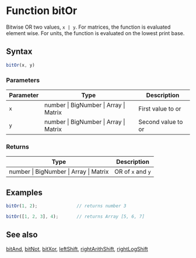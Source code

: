 <!-- Note: This file is automatically generated from source code comments. Changes made in this file will be overridden. -->

# Function bitOr

Bitwise OR two values, `x | y`.
For matrices, the function is evaluated element wise.
For units, the function is evaluated on the lowest print base.


## Syntax

```js
bitOr(x, y)
```

### Parameters

Parameter | Type | Description
--------- | ---- | -----------
`x` | number &#124; BigNumber &#124; Array &#124; Matrix | First value to or
`y` | number &#124; BigNumber &#124; Array &#124; Matrix | Second value to or

### Returns

Type | Description
---- | -----------
number &#124; BigNumber &#124; Array &#124; Matrix | OR of `x` and `y`


## Examples

```js
bitOr(1, 2);               // returns number 3

bitOr([1, 2, 3], 4);       // returns Array [5, 6, 7]
```


## See also

[bitAnd](bitAnd.md),
[bitNot](bitNot.md),
[bitXor](bitXor.md),
[leftShift](leftShift.md),
[rightArithShift](rightArithShift.md),
[rightLogShift](rightLogShift.md)
